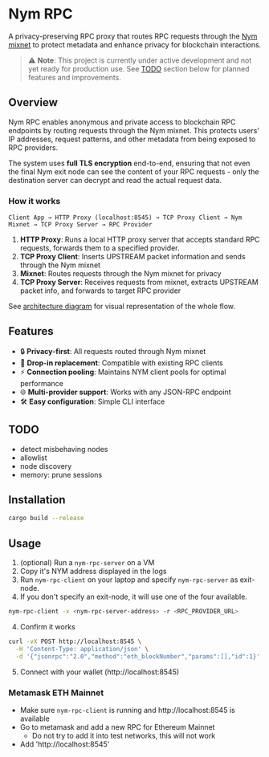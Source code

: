 # Nym RPC

A privacy-preserving RPC proxy that routes RPC requests through the [Nym mixnet](https://nym.com/) to protect metadata and enhance privacy for blockchain interactions.

> ⚠️ **Note**: This project is currently under active development and not yet ready for production use. See [TODO](#todo) section below for planned features and improvements.

## Overview

Nym RPC enables anonymous and private access to blockchain RPC endpoints by routing requests through the Nym mixnet. This protects users' IP addresses, request patterns, and other metadata from being exposed to RPC providers.

The system uses **full TLS encryption** end-to-end, ensuring that not even the final Nym exit node can see the content of your RPC requests - only the destination server can decrypt and read the actual request data.

### How it works

```
Client App → HTTP Proxy (localhost:8545) → TCP Proxy Client → Nym Mixnet → TCP Proxy Server → RPC Provider
```

1. **HTTP Proxy**: Runs a local HTTP proxy server that accepts standard RPC requests, forwards them to a specified provider.
2. **TCP Proxy Client**: Inserts UPSTREAM packet information and sends through the Nym mixnet
3. **Mixnet**: Routes requests through the Nym mixnet for privacy
4. **TCP Proxy Server**: Receives requests from mixnet, extracts UPSTREAM packet info, and forwards to target RPC provider

See [architecture diagram](./docs/architecture_diagram.mmd) for visual representation of the whole flow.

## Features

- 🔒 **Privacy-first**: All requests routed through Nym mixnet
- 🚀 **Drop-in replacement**: Compatible with existing RPC clients
- ⚡ **Connection pooling**: Maintains NYM client pools for optimal performance
- 🌐 **Multi-provider support**: Works with any JSON-RPC endpoint
- 🛠️ **Easy configuration**: Simple CLI interface

## TODO

- detect misbehaving nodes
- allowlist
- node discovery
- memory: prune sessions

## Installation

```bash
cargo build --release
```

## Usage

1. (optional) Run a `nym-rpc-server` on a VM
2. Copy it's NYM address displayed in the logs
3. Run `nym-rpc-client` on your laptop and specify `nym-rpc-server` as exit-node.
4. If you don't specify an exit-node, it will use one of the four available.

```bash
nym-rpc-client -x <nym-rpc-server-address> -r <RPC_PROVIDER_URL>
```

4. Confirm it works

```bash
curl -vX POST http://localhost:8545 \
  -H 'Content-Type: application/json' \
  -d '{"jsonrpc":"2.0","method":"eth_blockNumber","params":[],"id":1}'
```

5. Connect with your wallet (http://localhost:8545)

### Metamask ETH Mainnet

- Make sure `nym-rpc-client` is running and http://localhost:8545 is available
- Go to metamask and add a new RPC for Ethereum Mainnet
  - Do not try to add it into test networks, this will not work
- Add 'http://localhost:8545'
